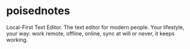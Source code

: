 # poisednotes
Local-First Text Editor. The text editor for modern people. Your lifestyle, your way: work remote, offline, online, sync at will or never, it keeps working.
